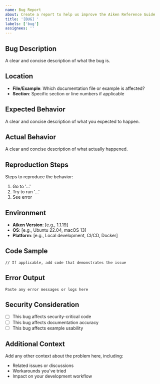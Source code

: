 ```yaml
---
name: Bug Report
about: Create a report to help us improve the Aiken Reference Guide
title: '[BUG] '
labels: ['bug']
assignees: ''
---
```


## Bug Description
A clear and concise description of what the bug is.

## Location

- **File/Example**: Which documentation file or example is affected?
- **Section**: Specific section or line numbers if applicable

## Expected Behavior
A clear and concise description of what you expected to happen.

## Actual Behavior
A clear and concise description of what actually happened.

## Reproduction Steps
Steps to reproduce the behavior:

1. Go to '...'
2. Try to run '...'
3. See error

## Environment

- **Aiken Version**: [e.g., 1.1.19]
- **OS**: [e.g., Ubuntu 22.04, macOS 13]
- **Platform**: [e.g., Local development, CI/CD, Docker]

## Code Sample

```aiken
// If applicable, add code that demonstrates the issue
```

## Error Output

```
Paste any error messages or logs here
```

## Security Consideration

- [ ] This bug affects security-critical code
- [ ] This bug affects documentation accuracy
- [ ] This bug affects example usability

## Additional Context
Add any other context about the problem here, including:

- Related issues or discussions
- Workarounds you've tried
- Impact on your development workflow
